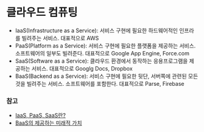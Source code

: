 # 클라우드 컴퓨팅

- IaaS(Infrastructure as a Service): 서비스 구현에 필요한 하드웨어적인 인프라를 빌려주는 서비스. 대표적으로 AWS
- PaaS(Platform as a Service): 서비스 구현에 필요한 플랫폼을 제공하는 서비스. 소프트웨어의 일부도 빌려준다. 대표적으로 Google App Engine, Force.com
- SaaS(Software as a Service): 클라우드 환경에서 동작하는 응용프로그램을 제공하는 서비스. 대표적으로 Googlg Docs, Dropbox
- BaaS(Backend as a Service): 서비스 구현에 필요한 뒷단, 서버쪽에 관련된 모든 것을 빌려주는 서비스. 소프트웨어를 포함한다. 대표적으로 Parse, Firebase

### 참고
- [IaaS, PaaS, SaaS란?](http://programmerchoo.tistory.com/64)
- [BaaS의 제공하는 미래적 가치](http://bit.ly/2kz9EvB)
